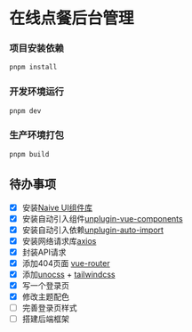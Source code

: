 # 在线点餐后台管理

### 项目安装依赖

```sh
pnpm install
```

### 开发环境运行

```sh
pnpm dev
```

### 生产环境打包

```sh
pnpm build
```



## 待办事项

- [x] 安装[Naive UI组件库](https://www.naiveui.com/zh-CN/light/components/button)
- [x] 安装自动引入组件[unplugin-vue-components](https://github.com/unplugin/unplugin-vue-components)
- [x] 安装自动引入依赖[unplugin-auto-import](https://github.com/unplugin/unplugin-auto-import)
- [x] 安装网络请求库[axios](https://www.axios-http.cn/docs/intro)
- [x] 封装API请求
- [x] 添加404页面 [vue-router](https://router.vuejs.org/zh/introduction.html)
- [x] 添加[unocss](https://unocss.dev/integrations/vite) + [tailwindcss](https://www.tailwindcss.cn/docs/text-color)
- [x] 写一个登录页
- [x] 修改主题配色
- [ ] 完善登录页样式
- [ ] 搭建后端框架
